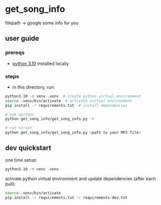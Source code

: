 # get_song_info

filepath -> google some info for you

## user guide

### prereqs

- [python 3.10](https://www.python.org/downloads/release/python-31010/) installed locally

### steps

- in this directory, run:

```bash
python3.10 -m venv .venv  # create python virtual environment
source .venv/bin/activate  # activate virtual environment
pip install -r requirements.txt  # install dependencies

# see options
python get_song_info/get_song_info.py -h

# run script
python get_song_info/get_song_info.py <path to your MP3 file>
```

## dev quickstart

one time setup:

```bash
python3.10 -m venv .venv
```

activate python virtual environment and update dependencies (after each pull):

```bash
source .venv/bin/activate
pip install -r requirements.txt -r requirements-dev.txt
```
